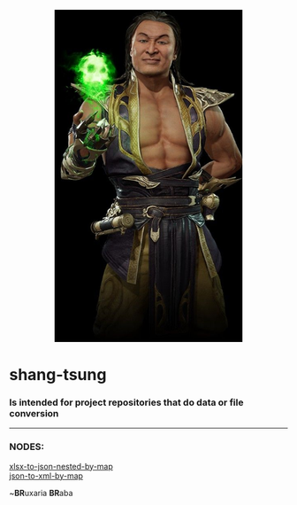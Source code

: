 
<p align="center">
  <img width="340" height="600" src="./doc/shang-tsung.jpg">
</p>


# shang-tsung 

### Is intended for project repositories that do data or file conversion

---

### **NODES**:

[xlsx-to-json-nested-by-map](./xlsx-to-json-nested-by-map/README.md) \
[json-to-xml-by-map](./json-to-xml-by-map/README.md)




~**BR**uxaria **BR**aba 

